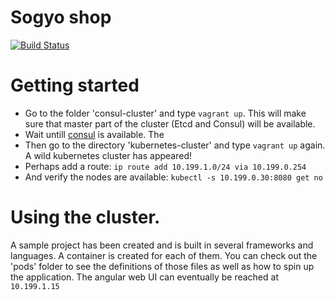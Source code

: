 # Sogyo shop 
[![Build Status](https://travis-ci.org/Sogyo/sogyo-shop.svg)](https://travis-ci.org/Sogyo/sogyo-shop)

# Getting started
* Go to the folder 'consul-cluster' and type ```vagrant up```. This will make sure that master part of the cluster (Etcd and Consul) will be available.
* Wait untill [consul](http://localhost:8501/ui/) is available. The 
* Then go to the directory 'kubernetes-cluster' and type ```vagrant up``` again. A wild kubernetes cluster has appeared!
* Perhaps add a route: ```ip route add 10.199.1.0/24 via 10.199.0.254```
* And verify the nodes are available: ```kubectl -s 10.199.0.30:8080 get no```

# Using the cluster.
A sample project has been created and is built in several frameworks and languages. A container is created for each of them. You can check out the 'pods' folder to see the definitions of those files as well as how to spin up the application. The angular web UI can eventually be reached at ```10.199.1.15```
